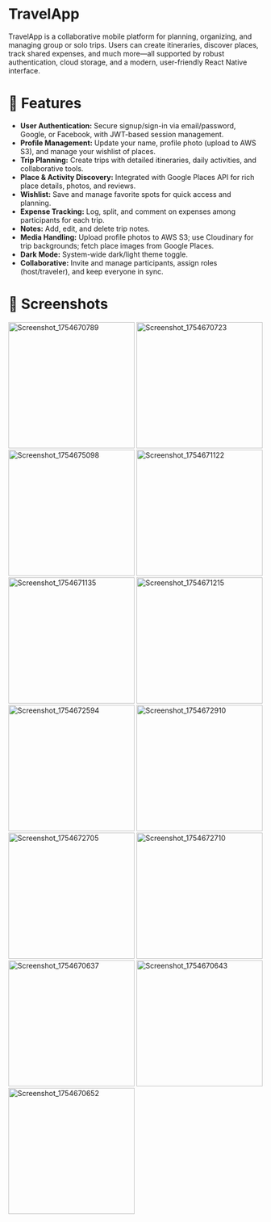 # TravelApp
TravelApp is a collaborative mobile platform for planning, organizing, and managing group or solo trips. Users can create itineraries, discover places, track shared expenses, and much more—all supported by robust authentication, cloud storage, and a modern, user-friendly React Native interface.
# 🚀 Features
- **User Authentication:** Secure signup/sign-in via email/password, Google, or Facebook, with JWT-based session management.
- **Profile Management:** Update your name, profile photo (upload to AWS S3), and manage your wishlist of places.
- **Trip Planning:** Create trips with detailed itineraries, daily activities, and collaborative tools.
- **Place & Activity Discovery:** Integrated with Google Places API for rich place details, photos, and reviews.
- **Wishlist:** Save and manage favorite spots for quick access and planning.
- **Expense Tracking:** Log, split, and comment on expenses among participants for each trip.
- **Notes:** Add, edit, and delete trip notes.
- **Media Handling:** Upload profile photos to AWS S3; use Cloudinary for trip backgrounds; fetch place images from Google Places.
- **Dark Mode:** System-wide dark/light theme toggle.
- **Collaborative:** Invite and manage participants, assign roles (host/traveler), and keep everyone in sync.
# 📸 Screenshots
<img width="250" alt="Screenshot_1754670789" src="https://github.com/user-attachments/assets/06d1e9f5-af9f-40cb-aabd-5a2d7d113ef9" />
<img width="250" alt="Screenshot_1754670723" src="https://github.com/user-attachments/assets/e6c8904b-9926-49ce-9a78-ef270aa9a7d9" />
<img width="250" alt="Screenshot_1754675098" src="https://github.com/user-attachments/assets/9bb41c01-9f4f-404b-9f8e-204d64dfb207" />
<img width="250" alt="Screenshot_1754671122" src="https://github.com/user-attachments/assets/33d8f726-f91d-4310-b042-e68ffdb920a5" />
<img width="250" alt="Screenshot_1754671135" src="https://github.com/user-attachments/assets/e7ae21eb-5be3-40f6-870d-19376adaa5ea" />
<img width="250" alt="Screenshot_1754671215" src="https://github.com/user-attachments/assets/540fa9ba-1a11-42b0-bb73-77fe0d0dbca7" />
<img width="250" alt="Screenshot_1754672594" src="https://github.com/user-attachments/assets/4c89d4b8-5f0e-4b89-9ca7-49e13ac3c2f5" />
<img width="250" alt="Screenshot_1754672910" src="https://github.com/user-attachments/assets/971d2ada-f188-4ae6-90ef-9d830c0377a8" />
<img width="250" alt="Screenshot_1754672705" src="https://github.com/user-attachments/assets/2c827836-0988-456b-8ae3-8d138acfd82f" />
<img width="250" alt="Screenshot_1754672710" src="https://github.com/user-attachments/assets/b68d107a-83ce-498c-9c60-447e2fa85602" />
<img width="250" alt="Screenshot_1754670637" src="https://github.com/user-attachments/assets/fc18736b-ecfe-4463-af6d-0fd684cde82b" /> 
<img width="250" alt="Screenshot_1754670643" src="https://github.com/user-attachments/assets/2bbccb3c-ecaa-4b35-9745-72a997a0b634" />
<img width="250" alt="Screenshot_1754670652" src="https://github.com/user-attachments/assets/751ccc77-54f7-46a1-9b52-761c731916f6" />








